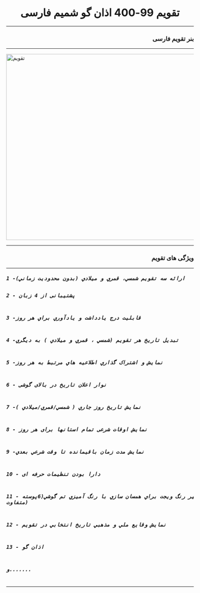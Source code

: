 <h1 align = "center">تقویم 99-400 اذان گو شمیم فارسی</h1><hr/>
<h3 align = "right" dir = "rtl"> بنر تقویم فارسی</h3><hr/>
<img src = "https://b2n.ir/779930" width ="1024px" height = "500px" alt = "تقویم"/><hr/>
<h3 align = "right" dir = "rtl"> ویژگی های تقویم </h3><hr/>
 <h5><pre>
1 -ارائه سه تقويم شمسي، قمري و ميلادي (بدون محدوديت زماني)

2 - پشتیبانی از 4 زبان  

3 -قابليت درج يادداشت و يادآوري براي هر روز

4 -تبديل تاريخ هر تقويم (شمسي ، قمري و ميلادي ) به ديگري

5 -نمايش و اشتراک گذاري اطلاعيه هاي مرتبط به هر روز

6 - نوار اعلان تاریخ در بالای گوشی

7 -نمايش تاريخ روز جاري ( شمسي/قمري/ميلادي )

8 - نمایش اوقات شرعی تمام استانها برای هر روز

9 -نمايش مدت زمان باقيمانده تا وقت شرعي بعدي

10 - دارا بودن تنظیمات حرفه ای

11 - تغيير رنگ ويجت براي همسان سازي با رنگ آميزي تم گوشي(6پوسته متفاوت)

12 - نمايش وقايع ملي و مذهبي تاريخ انتخابي در تقويم

13 - اذان گو

و.......
</pre></h5><hr/>
 



